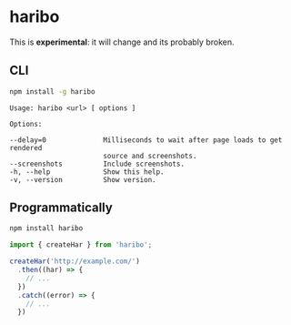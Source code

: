 # haribo

This is **experimental**: it will change and its probably broken.

## CLI

```sh
npm install -g haribo
```

```
Usage: haribo <url> [ options ]

Options:

--delay=0              Milliseconds to wait after page loads to get rendered
                       source and screenshots.
--screenshots          Include screenshots.
-h, --help             Show this help.
-v, --version          Show version.
```

## Programmatically

```sh
npm install haribo
```

```js
import { createHar } from 'haribo';

createHar('http://example.com/')
  .then((har) => {
    // ...
  })
  .catch((error) => {
    // ...
  })
```
